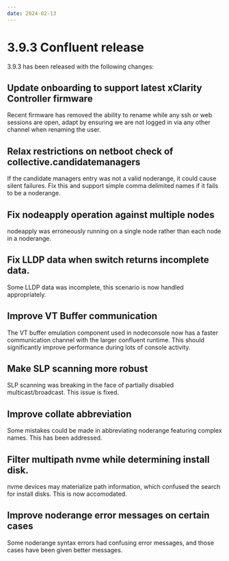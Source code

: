 ```yaml
---
date: 2024-02-13
---
```


# 3.9.3 Confluent release

3.9.3 has been released with the following changes:
<!-- more -->

## Update onboarding to support latest xClarity Controller firmware

Recent firmware has removed the ability to rename while any ssh or web sessions are
open, adapt by ensuring we are not logged in via any other channel when renaming the
user.

## Relax restrictions on netboot check of collective.candidatemanagers

If the candidate managers entry was not a valid noderange, it could cause silent failures.
Fix this and support simple comma delimited names if it fails to be a noderange.

## Fix nodeapply operation against multiple nodes

nodeapply was erroneously running on a single node rather than each node in a noderange.

## Fix LLDP data when switch returns incomplete data.

Some LLDP data was incomplete, this scenario is now handled appropriately.

## Improve VT Buffer communication

The VT buffer emulation component used in nodeconsole now has a faster communication channel
with the larger confluent runtime. This should significantly improve performance during lots of console activity.

## Make SLP scanning more robust

SLP scanning was breaking in the face of partially disabled multicast/broadcast. This issue is fixed.

## Improve collate abbreviation

Some mistakes could be made in abbreviating noderange featuring complex names. This has been addressed.

## Filter multipath nvme while determining install disk.

nvme devices may materialize path information, which confused the search for install disks. This is
now accomodated.

## Improve noderange error messages on certain cases

Some noderange syntax errors had confusing error messages, and those cases have been given
better messages.
